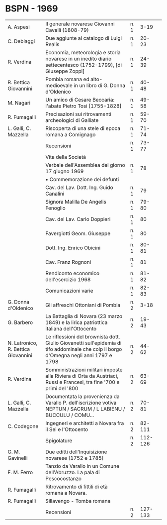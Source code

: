# BSPN - 1969

<table>
    <tr>
        <td>A. Aspesi</td>
        <td>Il generale novarese Giovanni Cavalli (1808-79)</td>
        <td>n. 1</td>
        <td>3-19</td>
        <td></td>
    </tr>
    <tr>
        <td>C. Debiaggi</td>
        <td>Due aggiunte al catalogo di Luigi Realis</td>
        <td>n. 1</td>
        <td>20-23</td>
        <td></td>
    </tr>
    <tr>
        <td>R. Verdina</td>
        <td>Economia, meteorologia e storia novarese in un inedito diario settecentesco (1752-1799), [di Giuseppe
            Zoppi]
        </td>
        <td>n. 1</td>
        <td>24-39</td>
        <td></td>
    </tr>
    <tr>
        <td>R. Bettica Giovannini</td>
        <td>Pombia romana ed alto-medioevale in un libro di G. Donna d'Oldenico</td>
        <td>n. 1</td>
        <td>40-48</td>
        <td></td>
    </tr>
    <tr>
        <td>M. Nagari</td>
        <td>Un amico di Cesare Beccaria: l'abate Pietro Tosi [1755-1828]</td>
        <td>n. 1</td>
        <td>49-58</td>
        <td></td>
    </tr>
    <tr>
        <td>R. Fumagalli</td>
        <td>Precisazioni sui ritrovamenti archeologici di Galliate</td>
        <td>n. 1</td>
        <td>59-70</td>
        <td></td>
    </tr>
    <tr>
        <td>L. Galli, C. Mazzella</td>
        <td>Riscoperta di una stele di epoca romana a Comignago</td>
        <td>n. 1</td>
        <td>71-74</td>
        <td></td>
    </tr>
    <tr>
        <td></td>
        <td>Recensioni</td>
        <td>n. 1</td>
        <td>73-77</td>
        <td></td>
    </tr>
    <tr>
        <td></td>
        <td>Vita della Società</td>
        <td></td>
        <td></td>
        <td></td>
    </tr>
    <tr>
        <td></td>
        <td>Verbale dell'Assemblea del giorno 17 giugno 1969</td>
        <td>n. 1</td>
        <td>78</td>
        <td></td>
    </tr>
    <tr>
        <td></td>
        <td>• Commemorazione dei defunti</td>
        <td></td>
        <td></td>
        <td></td>
    </tr>
    <tr>
        <td></td>
        <td>Cav. del Lav. Dott. Ing. Guido Canalini</td>
        <td>n. 1</td>
        <td>79</td>
        <td></td>
    </tr>
    <tr>
        <td></td>
        <td>Signora Malilla De Angelis Fenoglio</td>
        <td>n. 1</td>
        <td>79-80</td>
        <td></td>
    </tr>
    <tr>
        <td></td>
        <td>Cav. del Lav. Carlo Doppieri</td>
        <td>n. 1</td>
        <td>80</td>
        <td></td>
    </tr>
    <tr>
        <td></td>
        <td>Favergiotti Geom. Giuseppe</td>
        <td>n. 1</td>
        <td>80</td>
        <td></td>
    </tr>
    <tr>
        <td></td>
        <td>Dott. Ing. Enrico Obicini</td>
        <td>n. 1</td>
        <td>80-81</td>
        <td></td>
    </tr>
    <tr>
        <td></td>
        <td>Cav. Franz Rognoni</td>
        <td>n. 1</td>
        <td>81</td>
        <td></td>
    </tr>
    <tr>
        <td></td>
        <td>Rendiconto economico dell'esercizio 1968</td>
        <td>n. 1</td>
        <td>81-82</td>
        <td></td>
    </tr>
    <tr>
        <td></td>
        <td>Comunicazioni varie</td>
        <td>n. 1</td>
        <td>82-83</td>
        <td></td>
    </tr>
    <tr>
        <td>G. Donna d'Oldenico</td>
        <td>Gli affreschi Ottoniani di Pombia</td>
        <td>n. 2</td>
        <td>3-18</td>
        <td></td>
    </tr>
    <tr>
        <td>G. Barbero</td>
        <td>La Battaglia di Novara (23 marzo 1849) e la lirica patriottica italiana dell'Ottocento</td>
        <td>n. 2</td>
        <td>19-43</td>
        <td></td>
    </tr>
    <tr>
        <td>N. Latronico, R. Bettica Giovannini</td>
        <td>Le riflessioni del brownista dott. Giulio Giovanetti sull'epidemia di tifo addominale che colp il borgo
            d'Omegna negli anni 1797 e 1798
        </td>
        <td>n. 2</td>
        <td>44-62</td>
        <td></td>
    </tr>
    <tr>
        <td>R. Verdina</td>
        <td>Somministrazioni militari imposte alla Riviera di Orta da Austriaci, Russi e Francesi, tra fine '700 e primi
            del '800
        </td>
        <td>n. 2</td>
        <td>63-69</td>
        <td></td>
    </tr>
    <tr>
        <td>L. Galli, C. Mazzella</td>
        <td>Documentata la provenienza da Varallo P. dell'iscrizione votiva NEPTUN / SACRUM / L LABIENU / BUCCULU /
            COMU...
        </td>
        <td>n. 2</td>
        <td>70-81</td>
        <td></td>
    </tr>
    <tr>
        <td>C. Codegone</td>
        <td>Ingegneri e architetti a Novara fra il Sei e l'Ottocento</td>
        <td>n. 2</td>
        <td>82-111</td>
        <td></td>
    </tr>
    <tr>
        <td></td>
        <td>Spigolature</td>
        <td>n. 2</td>
        <td>112-126</td>
        <td></td>
    </tr>
    <tr>
        <td>G. M. Gavinelli</td>
        <td>Due editti dell'Inquisizione novarese [1752 e 1785]</td>
        <td></td>
        <td></td>
    </tr>
    <tr>
        <td>F. M. Ferro</td>
        <td>Tanzio da Varallo in un Comune dell'Abruzzo. La pala di Pescocostanzo</td>
        <td></td>
        <td></td>
    </tr>
    <tr>
        <td>R. Fumagalli</td>
        <td>Ritrovamento di fittili di età romana a Novara.</td>
        <td></td>
        <td></td>
    </tr>
    <tr>
        <td>R. Fumagalli</td>
        <td>Sillavengo - Tomba romana</td>
        <td></td>
        <td></td>
    </tr>
    <tr>
        <td></td>
        <td>Recensioni</td>
        <td>n. 2</td>
        <td>127-133</td>
        <td></td>
    </tr>
</table>